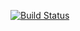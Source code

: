 [![Build Status](https://travis-ci.org/victorderivi/TarjetasColectivo.svg?branch=master)](https://travis-ci.org/victorderivi/TarjetasColectivo)